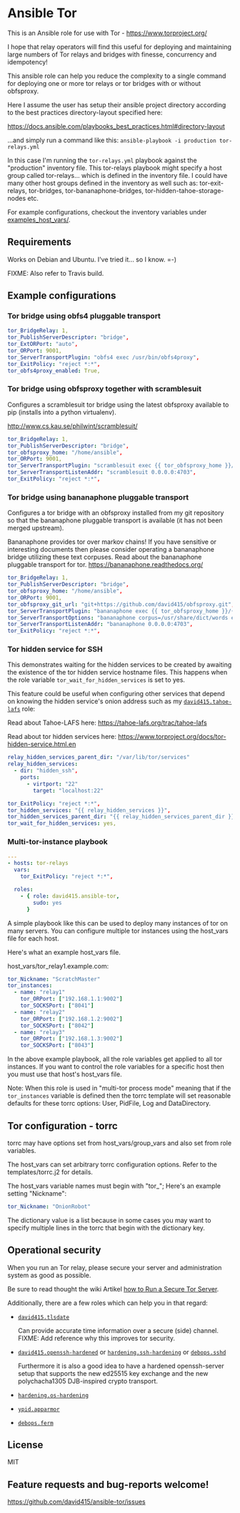 # Ansible Tor

This is an Ansible role for use with Tor - https://www.torproject.org/

I hope that relay operators will find this useful for deploying
and maintaining large numbers of Tor relays and bridges with
finesse, concurrency and idempotency!

This ansible role can help you reduce the complexity to a single
command for deploying one or more tor relays or tor bridges with or
without obfsproxy.

Here I assume the user has setup their ansible project directory according to the best practices
directory-layout specified here:

https://docs.ansible.com/playbooks_best_practices.html#directory-layout

...and simply run a command like this: `ansible-playbook -i production tor-relays.yml`

In this case I'm running the `tor-relays.yml` playbook against
the "production" inventory file. This tor-relays playbook might
specify a host group called tor-relays... which is defined in the
inventory file. I could have many other host groups defined in the
inventory as well such as: tor-exit-relays, tor-bridges,
tor-bananaphone-bridges, tor-hidden-tahoe-storage-nodes etc.

For example configurations, checkout the inventory variables under [examples_host_vars/][].

## Requirements

Works on Debian and Ubuntu.
I've tried it... so I know. =-)

FIXME: Also refer to Travis build.


## Example configurations

### Tor bridge using obfs4 pluggable transport

```YAML
tor_BridgeRelay: 1,
tor_PublishServerDescriptor: "bridge",
tor_ExtORPort: "auto",
tor_ORPort: 9001,
tor_ServerTransportPlugin: "obfs4 exec /usr/bin/obfs4proxy",
tor_ExitPolicy: "reject *:*",
tor_obfs4proxy_enabled: True,
```

### Tor bridge using obfsproxy together with scramblesuit

Configures a scramblesuit tor bridge using the
latest obfsproxy available to pip (installs into a python virtualenv).

http://www.cs.kau.se/philwint/scramblesuit/

```YAML
tor_BridgeRelay: 1,
tor_PublishServerDescriptor: "bridge",
tor_obfsproxy_home: "/home/ansible",
tor_ORPort: 9001,
tor_ServerTransportPlugin: "scramblesuit exec {{ tor_obfsproxy_home }}/{{ tor_obfsproxy_virtenv }}/bin/obfsproxy --log-min-severity=info --log-file=/var/log/tor/obfsproxy.log managed",
tor_ServerTransportListenAddr: "scramblesuit 0.0.0.0:4703",
tor_ExitPolicy: "reject *:*",
```

### Tor bridge using bananaphone pluggable transport

Configures a tor bridge
with an obfsproxy installed from my git repository so that
the bananaphone pluggable transport is available (it has not been
merged upstream).

Bananaphone provides tor over markov chains!
If you have sensitive or interesting documents then please consider
operating a bananaphone bridge utilizing these text corpuses.
Read about the bananaphone pluggable transport for tor.
https://bananaphone.readthedocs.org/

```YAML
tor_BridgeRelay: 1,
tor_PublishServerDescriptor: "bridge",
tor_obfsproxy_home: "/home/ansible",
tor_ORPort: 9001,
tor_obfsproxy_git_url: "git+https://github.com/david415/obfsproxy.git",
tor_ServerTransportPlugin: "bananaphone exec {{ tor_obfsproxy_home }}/{{ tor_obfsproxy_virtenv }}/bin/obfsproxy --log-min-severity=info --log-file=/var/log/tor/obfsproxy.log managed",
tor_ServerTransportOptions: "bananaphone corpus=/usr/share/dict/words encodingSpec=words,sha1,4 modelName=markov order=1",
tor_ServerTransportListenAddr: "bananaphone 0.0.0.0:4703",
tor_ExitPolicy: "reject *:*",
```

### Tor hidden service for SSH

This demonstrates waiting for the hidden services
to be created by awaiting the existence of the tor hidden service
hostname files. This happens when the role variable
`tor_wait_for_hidden_services` is set to yes.

This feature could be useful when configuring other services that
depend on knowing the hidden service's onion address such as
my [`david415.tahoe-lafs`][david415.tahoe-lafs] role:

Read about Tahoe-LAFS here:
https://tahoe-lafs.org/trac/tahoe-lafs

Read about tor hidden services here:
https://www.torproject.org/docs/tor-hidden-service.html.en

```YAML
relay_hidden_services_parent_dir: "/var/lib/tor/services"
relay_hidden_services:
  - dir: "hidden_ssh",
    ports:
      - virtport: "22"
        target: "localhost:22"

tor_ExitPolicy: "reject *:*",
tor_hidden_services: "{{ relay_hidden_services }}",
tor_hidden_services_parent_dir: "{{ relay_hidden_services_parent_dir }}",
tor_wait_for_hidden_services: yes,
```

### Multi-tor-instance playbook


```YAML
---
- hosts: tor-relays
  vars:
    tor_ExitPolicy: "reject *:*",

  roles:
    - { role: david415.ansible-tor,
        sudo: yes
      }
```

A simple playbook like this can be used to deploy many instances of
tor on many servers. You can configure multiple tor instances using
the host_vars file for each host.

Here's what an example host_vars file.

host_vars/tor_relay1.example.com:
```YAML
tor_Nickname: "ScratchMaster"
tor_instances:
  - name: "relay1"
    tor_ORPort: ["192.168.1.1:9002"]
    tor_SOCKSPort: ["8041"]
  - name: "relay2"
    tor_ORPort: ["192.168.1.2:9002"]
    tor_SOCKSPort: ["8042"]
  - name: "relay3"
    tor_ORPort: ["192.168.1.3:9002"]
    tor_SOCKSPort: ["8043"]
```

In the above example playbook, all the role variables get applied to
all tor instances. If you want to control the role variables for a
specific host then you must use that host's host_vars file.

Note: When this role is used in "multi-tor process mode" meaning
that if the `tor_instances` variable is defined then the torrc template will set
reasonable defaults for these torrc options: User, PidFile, Log and DataDirectory.

## Tor configuration - torrc

torrc may have options set from host_vars/group_vars and
also set from role variables.

The host_vars can set arbitrary torrc configuration options.
Refer to the templates/torrc.j2 for details.

The host_vars variable names must begin with "tor\_";
Here's an example setting "Nickname":

```YAML
tor_Nickname: "OnionRobot"
```

The dictionary value is a list because in some cases you may want to
specify multiple lines in the torrc that begin with the dictionary key.

## Operational security

When you run an Tor relay, please secure your server and administration system as good as possible.

Be sure to read thought the wiki Artikel [how to Run a Secure Tor Server][].

Additionally, there are a few roles which can help you in that regard:

* [`david415.tlsdate`][david415.tlsdate]

  Can provide accurate time information over a secure (side) channel.
  FIXME: Add reference why this improves tor security.

* [`david415.openssh-hardened`][david415.openssh-hardened] or [`hardening.ssh-hardening`][hardening.ssh-hardening] or [`debops.sshd`][debops.sshd]

  Furthermore it is also a good idea to have a hardened openssh-server
  setup that supports the new ed25515 key exchange and
  the new polychacha1305 DJB-inspired crypto transport.

* [`hardening.os-hardening`][hardening.os-hardening]

* [`ypid.apparmor`][ypid.apparmor]

* [`debops.ferm`][debops.ferm]

## License

MIT


## Feature requests and bug-reports welcome!

https://github.com/david415/ansible-tor/issues


[david415.tlsdate]: https://github.com/david415/ansible-tlsdate
[david415.openssh-hardened]: https://github.com/david415/ansible-openssh-hardened
[hardening.ssh-hardening]: https://github.com/hardening-io/ansible-ssh-hardening
[debops.sshd]: https://github.com/debops/ansible-sshd
[hardening.os-hardening]: https://github.com/hardening-io/ansible-os-hardening
[ypid.apparmor]: https://github.com/ypid/ansible-apparmor
[debops.ferm]: https://github.com/debops/ansible-ferm
[david415.tahoe-lafs]: https://github.com/david415/ansible-tahoe-lafs

[How to Run a Secure Tor Server]: https://trac.torproject.org/projects/tor/wiki/doc/OperationalSecurity
[examples_host_vars/]: https://github.com/david415/ansible-tor
